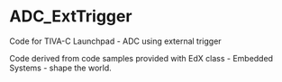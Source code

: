 # ADC_ExtTrigger

Code for TIVA-C Launchpad - ADC using external trigger

Code derived from code samples provided with EdX class - Embedded Systems - shape the world. 


